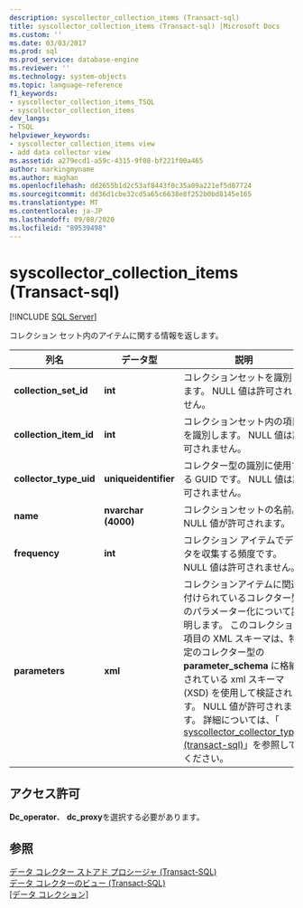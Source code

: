 ```yaml
---
description: syscollector_collection_items (Transact-sql)
title: syscollector_collection_items (Transact-sql) |Microsoft Docs
ms.custom: ''
ms.date: 03/03/2017
ms.prod: sql
ms.prod_service: database-engine
ms.reviewer: ''
ms.technology: system-objects
ms.topic: language-reference
f1_keywords:
- syscollector_collection_items_TSQL
- syscollector_collection_items
dev_langs:
- TSQL
helpviewer_keywords:
- syscollector_collection_items view
- add data collector view
ms.assetid: a279ecd1-a59c-4315-9f08-bf221f00a465
author: markingmyname
ms.author: maghan
ms.openlocfilehash: dd2655b1d2c53af8443f0c35a09a221ef5d87724
ms.sourcegitcommit: dd36d1cbe32cd5a65c6638e8f252b0bd8145e165
ms.translationtype: MT
ms.contentlocale: ja-JP
ms.lasthandoff: 09/08/2020
ms.locfileid: "89539498"
---
```

# <a name="syscollector_collection_items-transact-sql"></a>syscollector_collection_items (Transact-sql)
[!INCLUDE [SQL Server](../../includes/applies-to-version/sqlserver.md)]

  コレクション セット内のアイテムに関する情報を返します。  
  
|列名|データ型|説明|  
|-----------------|---------------|-----------------|  
|**collection_set_id**|**int**|コレクションセットを識別します。 NULL 値は許可されません。|  
|**collection_item_id**|**int**|コレクションセット内の項目を識別します。 NULL 値は許可されません。|  
|**collector_type_uid**|**uniqueidentifier**|コレクター型の識別に使用する GUID です。 NULL 値は許可されません。|  
|**name**|**nvarchar (4000)**|コレクションセットの名前。 NULL 値が許可されます。|  
|**frequency**|**int**|コレクション アイテムでデータを収集する頻度です。 NULL 値は許可されません。|  
|**parameters**|**xml**|コレクションアイテムに関連付けられているコレクター型のパラメーター化について説明します。 このコレクション項目の XML スキーマは、特定のコレクター型の **parameter_schema** に格納されている xml スキーマ (XSD) を使用して検証されます。 NULL 値が許可されます。 詳細については、「 [syscollector_collector_types &#40;transact-sql&#41;](../../relational-databases/system-catalog-views/syscollector-collector-types-transact-sql.md)」を参照してください。|  
  
## <a name="permissions"></a>アクセス許可  
 **Dc_operator**、 **dc_proxy**を選択する必要があります。  
  
## <a name="see-also"></a>参照  
 [データ コレクター ストアド プロシージャ &#40;Transact-SQL&#41;](../../relational-databases/system-stored-procedures/data-collector-stored-procedures-transact-sql.md)   
 [データ コレクターのビュー &#40;Transact-SQL&#41;](../../relational-databases/system-catalog-views/data-collector-views-transact-sql.md)   
 [[データ コレクション]](../../relational-databases/data-collection/data-collection.md)  
  
  
